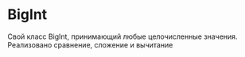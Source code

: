 # BigInt
Свой класс BigInt, принимающий любые целочисленные значения.
Реализовано сравнение, сложение и вычитание


